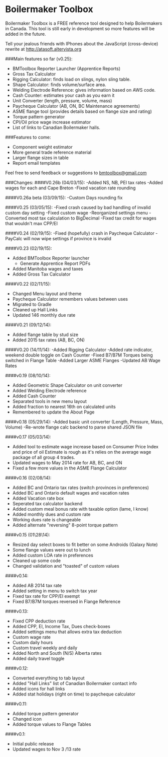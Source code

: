 Boilermaker Toolbox
===================
Boilermaker Toolbox is a FREE reference tool designed to help Boilermakers in Canada.  This tool is still early in development so more features will be added in the future.

Tell your jealous friends with IPhones about the JavaScript (cross-device) rewrite at
http://atasoft.altervista.org

###Main features so far (v0.25):
- BMToolbox Reporter Launcher (Apprentice Reports)
- Gross Tax Calculator
- Rigging Calculator: finds load on slings, nylon sling table.
- Shape Calculator: finds volume/surface area.
- Welding Electrode Reference: gives information based on AWS code.
- Cash Counter: estimates your cash as you earn it
- Unit Converter (length, pressure, volume, mass)
- Paycheque Calculator (AB, ON, BC Maintenance agreements)
- ASME flange tool (provides details based on flange size and rating)
- Torque pattern generator
- CPI/Oil price wage increase estimator
- List of links to Canadian Boilermaker halls.

###Features to come:
- Component weight estimator
- More general trade reference material
- Larger flange sizes in table
- Report email templates

Feel free to send feedback or suggestions to bmtoolbox@gmail.com

###Changes:
####V0.26b (04/03/15):
-Added NS, NB, PEI tax rates
-Added wages for each and Cape Breton
-Fixed vacation rate rounding

####V0.26a beta (03/09/15):
-Custom Days rounding fix

####V0.25 (03/05/15):
-Fixed crash caused by bad handling of invalid custom day setting
-Fixed custom wage
-Reorganized settings menu
-Converted most tax calculation to BigDecimal
-Fixed tax credit for wages that wouldn't max CPP/EI

####V0.24 (02/19/15):
-Fixed (hopefully) crash in Paycheque Calculator
-PayCalc will now wipe settings if province is invalid

####V0.23 (02/19/15):
- Added BMToolbox Reporter launcher
    - Generate Apprentice Report PDFs
- Added Manitoba wages and taxes
- Added Gross Tax Calculator

####V0.22 (02/11/15):
- Changed Menu layout and theme
- Paycheque Calculator remembers values between uses
- Migrated to Gradle
- Cleaned up Hall Links
- Updated 146 monthly due rate

####V0.21 (09/12/14):
- Added flange table by stud size
- Added 2015 tax rates (AB, BC, ON)

####V0.20 (14/11/14):
-Added Rigging Calculator
-Added rate indicator, weekend double toggle on Cash Counter
-Fixed B7/B7M Torques being switched in Flange Table
-Added Larger ASME Flanges
-Updated AB Wage Rates

####v0.19 (08/10/14):
- Added Geometric Shape Calculator on unit converter
- Added Welding Electrode reference
- Added Cash Counter
- Separated tools in new menu layout
- Added fraction to nearest 16th on calculated units
- Remembered to update the About Page

####v0.18 (05/29/14):
-Added basic unit converter (Length, Pressure, Mass, Volume)
-Re-wrote flange calc backend to parse shared JSON file

####v0.17 (05/03/14):
- Added tool to estimate wage increase based on Consumer Price Index and price of oil
Estimate is rough as it's relies on the average wage package of all group 4 trades.
- Updated wages to May 2014 rate for AB, BC, and ON
- Fixed a few more values in the ASME Flange Calculator

####v0.16 (02/08/14):
- Added BC and Ontario tax rates (switch provinces in preferences)
- Added BC and Ontario default wages and vacation rates
- Added Vacation rate box
- Seperated tax calculator backend
- Added custom meal bonus rate with taxable option (lame, I know)
- Added monthly dues and custom rate
- Working dues rate is changeable
- Added alternate "reversing" 8-point torque pattern

####v0.15 (01\28\14):
- Resized day select boxes to fit better on some Androids (Galaxy Note)
- Some flange values were out to lunch
- Added custom LOA rate in preferences
- Cleaned up some code
- Changed validation and "toasted" of custom values

####v0.14:
- Added AB 2014 tax rate
- Added setting in menu to switch tax year
- Fixed tax rate for CPP/EI exempt
- Fixed B7/B7M torques reversed in Flange Reference

####v0.13:
- Fixed CPP deduction rate
- Added CPP, EI, Income Tax, Dues check-boxes
- Added settings menu that allows extra tax deduction	
- Custom wage rate
- Custom daily hours
- Custom travel weekly and daily
- Added North and South (N/S) Alberta rates
- Added daily travel toggle

####v0.12:
- Converted everything to tab layout
- Added "Hall Links" list of Canadian Boilermaker contact info
- Added icons for hall links
- Added stat holidays (right on time) to paycheque calculator

####v0.11:
- Added torque pattern generator
- Changed icon
- Added torque values to Flange Tables

####v0.1:
- Initial public release
- Updated  wages to Nov 3 /13 rate
